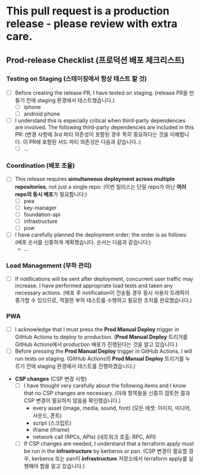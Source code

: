 # This pull request is a production release - please review with extra care.

## Prod-release Checklist (프로덕션 배포 체크리스트)

### Testing on Staging (스테이징에서 항상 테스트 할 것)

- [ ]  Before creating the release PR, I have tested on staging. (release PR을 만들기 전에 staging 환경에서 테스트했습니다.)
    - [ ]  iphone
    - [ ]  android phone
- [ ]  I understand this is especially critical when third-party dependencies are involved. The following third-party dependencies are included in this PR: (변경 사항에 3rd 파티 의존성이 포함된 경우 특히 중요하다는 것을 이해합니다. 이 PR에 포함된 서드 파티 의존성은 다음과 같습니다.:)
    - [ ]  …

### Coordination (배포 조율)

- [ ]  This release requires **simultaneous deployment across multiple repositories**, not just a single repo: (이번 릴리스는 단일 repo가 아닌 **여러 repo의 동시 배포**가 필요합니다:)
    - [ ]  pwa
    - [ ]  key-manager
    - [ ]  foundation-api
    - [ ]  infrastructure
    - [ ]  pow
- [ ]  I have carefully planned the deployment order; the order is as follows: (배포 순서를 신중하게 계획했습니다. 순서는 다음과 같습니다:)
    - …

### Load Management (부하 관리)

- [ ]  If notifications will be sent after deployment, concurrent user traffic may increase. I have performed appropriate load tests and taken any necessary actions. (배포 후 notification이 전송될 경우 동시 사용자 트래픽이 증가할 수 있으므로, 적절한 부하 테스트를 수행하고 필요한 조치를 완료했습니다.)

### PWA

- [ ]  I acknowledge that I must press the **Prod Manual Deploy** trigger in GitHub Actions to deploy to production. (**Prod Manual Deploy** 트리거를 GitHub Actions에서 production 배포가 진행된다는 것을 알고 있습니다.)
- [ ]  Before pressing the **Prod Manual Deploy** trigger in GitHub Actions, I will run tests on staging. (GitHub Actions의 **Prod Manual Deploy** 트리거를 누르기 전에 staging 환경에서 테스트를 진행하겠습니다.)
- **CSP changes** (CSP 변경 사항)
    - [ ]  I have thought very carefully about the following items and I know that no CSP changes are necessary. (아래 항목들을 신중히 검토한 결과 CSP 변경이 필요하지 않음을 확인했습니다.)
        - every asset (image, media, sound, font) (모든 에셋: 이미지, 미디어, 사운드, 폰트)
        - script (스크립트)
        - iframe (iframe)
        - network call (RPCs, APIs) (네트워크 호출: RPC, API)
    - [ ]  If CSP changes are needed, I understand that a terraform apply must be run in the **infrastructure** by kerberos or pan. (CSP 변경이 필요할 경우, kerberos 또는 pan이 **infrastructure** 저장소에서 terraform apply를 실행해야 함을 알고 있습니다.)